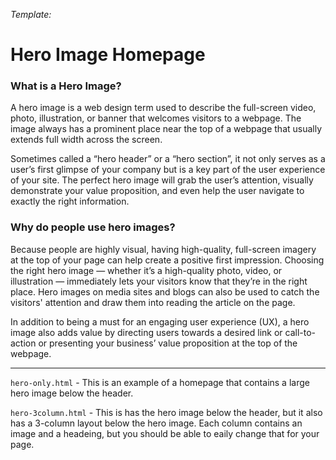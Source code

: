*Template:*
# Hero Image Homepage

### What is a Hero Image?
A hero image is a web design term used to describe the full-screen video, photo, illustration, or banner that welcomes visitors to a webpage. The image always has a prominent place near the top of a webpage that usually extends full width across the screen.

Sometimes called a “hero header” or a “hero section”, it not only serves as a user’s first glimpse of your company but is a key part of the user experience of your site. The perfect hero image will grab the user’s attention, visually demonstrate your value proposition, and even help the user navigate to exactly the right information.

### Why do people use hero images?
Because people are highly visual, having high-quality, full-screen imagery at the top of your page can help create a positive first impression. Choosing the right hero image — whether it’s a high-quality photo, video, or illustration — immediately lets your visitors know that they’re in the right place. Hero images on media sites and blogs can also be used to catch the visitors' attention and draw them into reading the article on the page. 

In addition to being a must for an engaging user experience (UX), a hero image also adds value by directing users towards a desired link or call-to-action or presenting your business’ value proposition at the top of the webpage.

---
	
` hero-only.html ` - 
This is an example of a homepage that contains a large hero image below the header. 


` hero-3column.html ` - 
This is has the hero image below the header, but it also has a 3-column layout below the hero image. Each column contains an image and a headeing, but you should be able to eaily change that for your page. 
